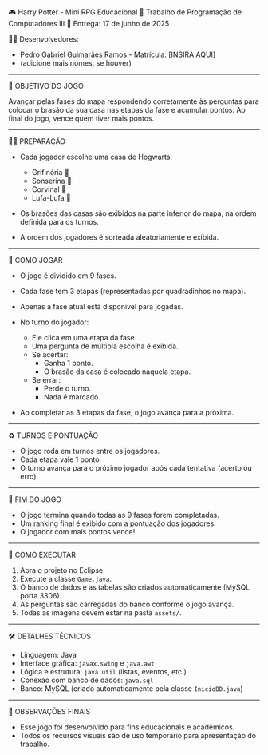 🎮 Harry Potter - Mini RPG Educacional
📘 Trabalho de Programação de Computadores III
📅 Entrega: 17 de junho de 2025

👨‍💻 Desenvolvedores:
- Pedro Gabriel Guimarães Ramos - Matrícula: [INSIRA AQUI]
- (adicione mais nomes, se houver)

---

🎯 OBJETIVO DO JOGO

Avançar pelas fases do mapa respondendo corretamente às perguntas para colocar o brasão da sua casa nas etapas da fase e acumular pontos. Ao final do jogo, vence quem tiver mais pontos.

---

🧙‍♂️ PREPARAÇÃO

- Cada jogador escolhe uma casa de Hogwarts:
  - Grifinória 🦁
  - Sonserina 🐍
  - Corvinal 🦅
  - Lufa-Lufa 🦡

- Os brasões das casas são exibidos na parte inferior do mapa, na ordem definida para os turnos.

- A ordem dos jogadores é sorteada aleatoriamente e exibida.

---

📜 COMO JOGAR

- O jogo é dividido em 9 fases.
- Cada fase tem 3 etapas (representadas por quadradinhos no mapa).
- Apenas a fase atual está disponível para jogadas.
- No turno do jogador:
  - Ele clica em uma etapa da fase.
  - Uma pergunta de múltipla escolha é exibida.
  - Se acertar:
    - Ganha 1 ponto.
    - O brasão da casa é colocado naquela etapa.
  - Se errar:
    - Perde o turno.
    - Nada é marcado.

- Ao completar as 3 etapas da fase, o jogo avança para a próxima.

---

♻️ TURNOS E PONTUAÇÃO

- O jogo roda em turnos entre os jogadores.
- Cada etapa vale 1 ponto.
- O turno avança para o próximo jogador após cada tentativa (acerto ou erro).

---

🏁 FIM DO JOGO

- O jogo termina quando todas as 9 fases forem completadas.
- Um ranking final é exibido com a pontuação dos jogadores.
- O jogador com mais pontos vence!

---

💾 COMO EXECUTAR

1. Abra o projeto no Eclipse.
2. Execute a classe `Game.java`.
3. O banco de dados e as tabelas são criados automaticamente (MySQL porta 3306).
4. As perguntas são carregadas do banco conforme o jogo avança.
5. Todas as imagens devem estar na pasta `assets/`.

---

🛠️ DETALHES TÉCNICOS

- Linguagem: Java
- Interface gráfica: `javax.swing` e `java.awt`
- Lógica e estrutura: `java.util` (listas, eventos, etc.)
- Conexão com banco de dados: `java.sql`
- Banco: MySQL (criado automaticamente pela classe `InicioBD.java`)

---

📌 OBSERVAÇÕES FINAIS

- Esse jogo foi desenvolvido para fins educacionais e acadêmicos.
- Todos os recursos visuais são de uso temporário para apresentação do trabalho.
